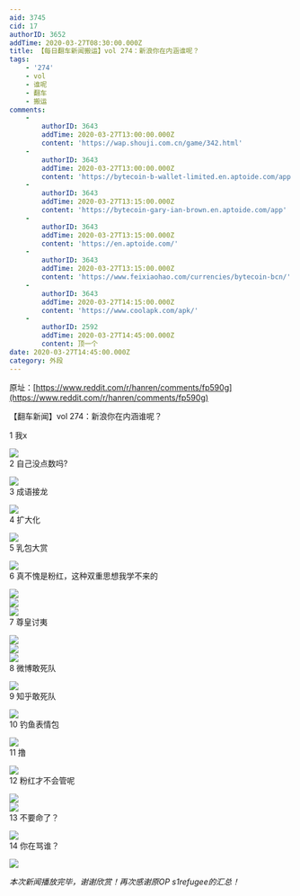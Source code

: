 ```yaml
---
aid: 3745
cid: 17
authorID: 3652
addTime: 2020-03-27T08:30:00.000Z
title: 【每日翻车新闻搬运】vol 274：新浪你在内涵谁呢？
tags:
    - '274'
    - vol
    - 谁呢
    - 翻车
    - 搬运
comments:
    -
        authorID: 3643
        addTime: 2020-03-27T13:00:00.000Z
        content: 'https://wap.shouji.com.cn/game/342.html'
    -
        authorID: 3643
        addTime: 2020-03-27T13:00:00.000Z
        content: 'https://bytecoin-b-wallet-limited.en.aptoide.com/app'
    -
        authorID: 3643
        addTime: 2020-03-27T13:15:00.000Z
        content: 'https://bytecoin-gary-ian-brown.en.aptoide.com/app'
    -
        authorID: 3643
        addTime: 2020-03-27T13:15:00.000Z
        content: 'https://en.aptoide.com/'
    -
        authorID: 3643
        addTime: 2020-03-27T13:15:00.000Z
        content: 'https://www.feixiaohao.com/currencies/bytecoin-bcn/'
    -
        authorID: 3643
        addTime: 2020-03-27T14:15:00.000Z
        content: 'https://www.coolapk.com/apk/'
    -
        authorID: 2592
        addTime: 2020-03-27T14:45:00.000Z
        content: 顶一个
date: 2020-03-27T14:45:00.000Z
category: 外段
---
```


原址：[https://www.reddit.com/r/hanren/comments/fp590g](https://www.reddit.com/r/hanren/comments/fp590g)

【翻车新闻】vol 274：新浪你在内涵谁呢？

1 我x

![](https://images.weserv.nl/?url=https%3A%2F%2Fpreview.redd.it%2Fszolkx7z1yo41.jpg%3Fwidth%3D720%26format%3Dpjpg%26auto%3Dwebp%26s%3D7240c8d9aabc7daa8a9cac103bf5c8f253c3a932)  
2 自己没点数吗?

![](https://images.weserv.nl/?url=https%3A%2F%2Fpreview.redd.it%2Fsfdugx7z1yo41.jpg%3Fwidth%3D519%26format%3Dpjpg%26auto%3Dwebp%26s%3Dd6c5ac71a3a0c8143931d209512d00a3413d39e1)  
3 成语接龙

![](https://images.weserv.nl/?url=https%3A%2F%2Fpreview.redd.it%2Ff0d2lw7z1yo41.jpg%3Fwidth%3D1280%26format%3Dpjpg%26auto%3Dwebp%26s%3D57f75560be47ae7d2040d97af7d0ed103a5bed65)  
4 扩大化

![](https://images.weserv.nl/?url=https%3A%2F%2Fpreview.redd.it%2Fztix5x7z1yo41.png%3Fwidth%3D1136%26format%3Dpng%26auto%3Dwebp%26s%3D4c1fe42ba9f59cebdca317a6a4922af560c84714)  
5 乳包大赏

![](https://images.weserv.nl/?url=https%3A%2F%2Fpreview.redd.it%2Fb8ai9w7z1yo41.jpg%3Fwidth%3D1080%26format%3Dpjpg%26auto%3Dwebp%26s%3D9ef85a19ea2d236994d0c7d1c885fe63a13b4450)  
6 真不愧是粉红，这种双重思想我学不来的

![](https://images.weserv.nl/?url=https%3A%2F%2Fpreview.redd.it%2Fwtnusw7z1yo41.jpg%3Fwidth%3D951%26format%3Dpjpg%26auto%3Dwebp%26s%3Db5320ce4632f6231f0ae5006c224036660c82a3a)  
![](https://images.weserv.nl/?url=https%3A%2F%2Fpreview.redd.it%2F7ef10v7z1yo41.jpg%3Fwidth%3D1001%26format%3Dpjpg%26auto%3Dwebp%26s%3D7cb2d74d8af12d7a7c968bc8ba1e0aa2712185ef)  
![](https://images.weserv.nl/?url=https%3A%2F%2Fpreview.redd.it%2Frwhd1x7z1yo41.jpg%3Fwidth%3D571%26format%3Dpjpg%26auto%3Dwebp%26s%3D046ecd7640b22f1a83b2be2e04a361f817d395b6)  
7 尊皇讨夷

![](https://images.weserv.nl/?url=https%3A%2F%2Fpreview.redd.it%2Fuuloiv7z1yo41.jpg%3Fwidth%3D719%26format%3Dpjpg%26auto%3Dwebp%26s%3D86a650799c891037f40c29b861b5b95e26d9a915)  
![](https://images.weserv.nl/?url=https%3A%2F%2Fpreview.redd.it%2F7wec5v7z1yo41.jpg%3Fwidth%3D720%26format%3Dpjpg%26auto%3Dwebp%26s%3D0c31d55c9daedde6a9318cb034fcacfdb9a9ae0e)  
![](https://images.weserv.nl/?url=https%3A%2F%2Fpreview.redd.it%2Fna3bfx7z1yo41.jpg%3Fwidth%3D909%26format%3Dpjpg%26auto%3Dwebp%26s%3D7f6b7f53a7f30677260bd7bfed46230aaba47851)  
8 微博敢死队

![](https://images.weserv.nl/?url=https%3A%2F%2Fpreview.redd.it%2Fn6pkrw7z1yo41.jpg%3Fwidth%3D604%26format%3Dpjpg%26auto%3Dwebp%26s%3D56189cd068e41ed85d7ebadf8ee56deda45a53e9)  
9 知乎敢死队

![](https://images.weserv.nl/?url=https%3A%2F%2Fpreview.redd.it%2F8i7esw7z1yo41.jpg%3Fwidth%3D710%26format%3Dpjpg%26auto%3Dwebp%26s%3D09d660dad63c2958f492852baf64ece7a883d3bd)  
10 钓鱼表情包

![](https://images.weserv.nl/?url=https%3A%2F%2Fpreview.redd.it%2F2uam9w7z1yo41.jpg%3Fwidth%3D640%26format%3Dpjpg%26auto%3Dwebp%26s%3D78429594233b7be9e28b2fd685c9531cecd3d4b1)  
11 撸

![](https://images.weserv.nl/?url=https%3A%2F%2Fpreview.redd.it%2Ffiaf0w7z1yo41.jpg%3Fwidth%3D680%26format%3Dpjpg%26auto%3Dwebp%26s%3D6addfdf57a1af322046a84ac51c9f858c61ebde5)  
12 粉红才不会管呢

![](https://images.weserv.nl/?url=https%3A%2F%2Fpreview.redd.it%2Fhrn00z7z1yo41.jpg%3Fwidth%3D463%26format%3Dpjpg%26auto%3Dwebp%26s%3Df7ade5438b73278ce7703ad9c46f0479f3eca86f)  
![](https://images.weserv.nl/?url=https%3A%2F%2Fpreview.redd.it%2Fds2fmw7z1yo41.jpg%3Fwidth%3D471%26format%3Dpjpg%26auto%3Dwebp%26s%3D54e87cd97ee6470caf3ba6dc0c58978a9ebed6a0)  
13 不要命了？

![](https://images.weserv.nl/?url=https%3A%2F%2Fpreview.redd.it%2F9zr8ly7z1yo41.jpg%3Fwidth%3D591%26format%3Dpjpg%26auto%3Dwebp%26s%3D5cfe2fa73493269805c22da8821b2f9d2c38bf49)  
14 你在骂谁？

![](https://images.weserv.nl/?url=https%3A%2F%2Fpreview.redd.it%2Fws7fkrb23yo41.png%3Fwidth%3D720%26format%3Dpng%26auto%3Dwebp%26s%3Df0ebe2765b38b7959793ca8d61f2ebaef71b1971)

_本次新闻播放完毕，谢谢欣赏！再次感谢原OP s1refugee的汇总！_
